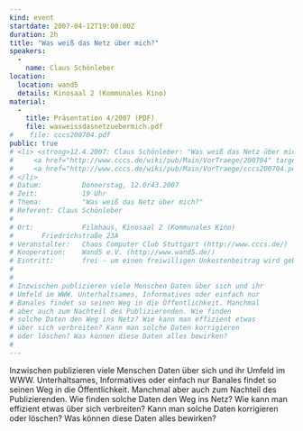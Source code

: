 ```yaml
---
kind: event
startdate: 2007-04-12T19:00:00Z
duration: 2h
title: "Was weiß das Netz über mich?"
speakers:
  -
    name: Claus Schönleber
location:
  location: wand5
  details: Kinosaal 2 (Kommunales Kino)
material:
  -
    title: Präsentation 4/2007 (PDF)
    file: wasweissdasnetzuebermich.pdf
#    file: cccs200704.pdf
public: true
# <li> <strong>12.4.2007: Claus Schönleber: "Was weiß das Netz über mich?"</strong> <br>
#     <a href="http://www.cccs.de/wiki/pub/Main/VorTraege/200704" target="_top">Pressetext 4/2007</a> <br>
#     <a href="http://www.cccs.de/wiki/pub/Main/VorTraege/cccs200704.pdf" target="_top">Präsentation 4/2007 (PDF)</a>
# </li>
# Datum:          Donnerstag, 12.0r43.2007
# Zeit:           19 Uhr
# Thema:          "Was weiß das Netz über mich?"
# Referent:	Claus Schönleber
#
# Ort:            Filmhaus, Kinosaal 2 (Kommunales Kino)
# 		Friedrichstraße 23A
# Veranstalter:   Chaos Computer Club Stuttgart (http://www.cccs.de/)
# Kooperation:    Wand5 e.V. (http://www.wand5.de/)
# Eintritt:       frei - um einen freiwilligen Unkostenbeitrag wird gebeten.
#
#
# Inzwischen publizieren viele Menschen Daten über sich und ihr
# Umfeld im WWW. Unterhaltsames, Informatives oder einfach nur
# Banales findet so seinen Weg in die Öffentlichkeit. Manchmal
# aber auch zum Nachteil des Publizierenden. Wie finden
# solche Daten den Weg ins Netz? Wie kann man effizient etwas
# über sich verbreiten? Kann man solche Daten korrigieren
# oder löschen? Was können diese Daten alles bewirken?
#
---
```

Inzwischen publizieren viele Menschen Daten über sich und ihr
Umfeld im WWW. Unterhaltsames, Informatives oder einfach nur
Banales findet so seinen Weg in die Öffentlichkeit. Manchmal
aber auch zum Nachteil des Publizierenden. Wie finden
solche Daten den Weg ins Netz? Wie kann man effizient etwas
über sich verbreiten? Kann man solche Daten korrigieren
oder löschen? Was können diese Daten alles bewirken?
